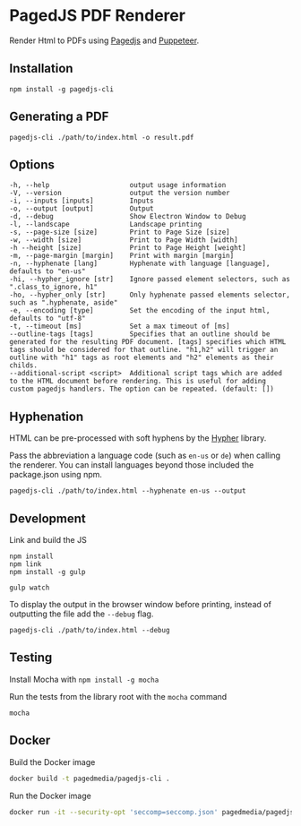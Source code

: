 # PagedJS PDF Renderer

Render Html to PDFs using [Pagedjs](https://gitlab.pagedmedia.org/polyfills/pagedjs) and [Puppeteer](https://github.com/GoogleChrome/puppeteer).

## Installation

```
npm install -g pagedjs-cli
```

## Generating a PDF

```
pagedjs-cli ./path/to/index.html -o result.pdf
```

## Options

```
-h, --help                    output usage information
-V, --version                 output the version number
-i, --inputs [inputs]         Inputs
-o, --output [output]         Output
-d, --debug                   Show Electron Window to Debug
-l, --landscape               Landscape printing
-s, --page-size [size]        Print to Page Size [size]
-w, --width [size]            Print to Page Width [width]
-h --height [size]            Print to Page Height [weight]
-m, --page-margin [margin]    Print with margin [margin]
-n, --hyphenate [lang]        Hyphenate with language [language], defaults to "en-us"
-hi, --hypher_ignore [str]    Ignore passed element selectors, such as ".class_to_ignore, h1"
-ho, --hypher_only [str]      Only hyphenate passed elements selector, such as ".hyphenate, aside"
-e, --encoding [type]         Set the encoding of the input html, defaults to "utf-8"
-t, --timeout [ms]            Set a max timeout of [ms]
--outline-tags [tags]         Specifies that an outline should be generated for the resulting PDF document. [tags] specifies which HTML tags should be considered for that outline. "h1,h2" will trigger an outline with "h1" tags as root elements and "h2" elements as their childs.
--additional-script <script>  Additional script tags which are added to the HTML document before rendering. This is useful for adding custom pagedjs handlers. The option can be repeated. (default: [])
```

## Hyphenation

HTML can be pre-processed with soft hyphens by the [Hypher](https://github.com/bramstein/hypher) library.

Pass the abbreviation a language code (such as `en-us` or `de`) when calling the renderer. You can install languages beyond those included the package.json using npm.


```
pagedjs-cli ./path/to/index.html --hyphenate en-us --output
```


## Development
Link and build the JS
```
npm install
npm link
npm install -g gulp

gulp watch
```

To display the output in the browser window before printing,
instead of outputting the file add the `--debug` flag.

```
pagedjs-cli ./path/to/index.html --debug
```

## Testing

Install Mocha with `npm install -g mocha`

Run the tests from the library root with the `mocha` command
```
mocha
```

## Docker

Build the Docker image

```bash
docker build -t pagedmedia/pagedjs-cli .
```

Run the Docker image

```bash
docker run -it --security-opt 'seccomp=seccomp.json' pagedmedia/pagedjs-cli bash
```
